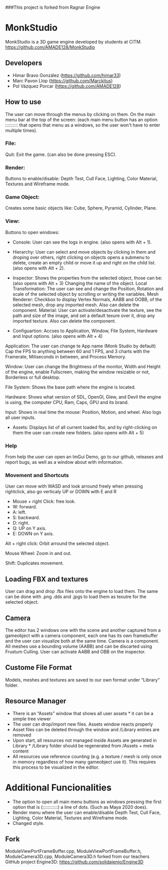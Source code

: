 
###This project is forked from Ragnar Engine

# MonkStudio
MonkStudio is a 3D game engine developed by students at CITM. 
https://github.com/AMADE128/MonkStudio

## Developers
- Himar Bravo González (https://github.com/himar33)
- Marc Pavon Llop (https://github.com/Marckitus)
- Pol Vázquez Porcar (https://github.com/AMADE128)

## How to use
The user can move through the menus by clicking on them.
On the main menu bar at the top of the screen: (each main menu button has an option :::::::::: that opens that menu as a windows, so the user won't have to enter multiple times).
### File:
 Quit: Exit the game. (can also be done pressing ESC).

### Render:
 Buttons to enable/disable: Depth Test, Cull Face, Lighting, Color Material, Textures and Wireframe mode. 

### Game Object:
 Creates some basic objects like: Cube, Sphere, Pyramid, Cylinder, Plane.

### View:
 Buttons to open windows:
- Console:
User can see the logs in engine. (also opens with Alt + 1).

- Hierarchy:
User can select and move objects by clicking in them and droping over others, right clicking on objects opens a submenu to delete, create an empty child or move it up and right on the child list. (also opens with Alt + 2).

- Inspector:
Shows the properties from the selected object, those can be: (also opens with Alt + 3)
Changing the name of the object.
Local Transformation: The user can see and change the Position, Rotation and scale of the selected object by scrolling or writing the variables.
Mesh Renderer: Checkbox to display Vertex Normals, AABB and OOBB, of the selected mesh, drop any imported mesh. Also can delete the component.
Material: User can activate/desactivate the texture, see the path and size of the image, and set a default texure over it, drop any imported texture. Also can delete the component.

- Configuartion:
Accses to Application, Window, File System, Hardware and Input options. (also opens with Alt + 4)

Application: The user can change te App name (Monk Studio by default) Cap the FPS to anything between 60 and 1 FPS, and 3 charts with the Framerate, Miliseconds in between, and Process Memory.

Window: User can change the Brightness of the monitor, Width and Height of the engine, enable Fullscreen, making the window resizable or not, Borderless or full desktop.

File System: Shows the base path where the engine is located.

Hardware: Shows what version of SDL, OpenGl, Glew, and Devil the engine is using, the computer CPU, Ram, Caps, GPU and its brand.

Input: Shows in real time the mouse: Position, Motion, and wheel. Also logs all user inputs.

- Assets:
Displays list of all current loaded fbx, and by right-clicking on them the user can create new folders. (also opens with Alt + 5)

### Help
From help the user can open an ImGui Demo, go to our github, releases and report bugs, as well as a window about with information.

### Movement and Shortcuts
User can move with WASD and look arround freely when pressing rightclick, also go verticaly UP or DOWN with E and R

- Mouse + right Click: free look.
- W: forward.
- A: left.
- S: backward.
- D: right.
- Q: UP on Y axis.
- E: DOWN on Y axis.

Alt + right click: Orbit arround the selected object.

Mouse Wheel: Zoom in and out.

Shift: Duplicates movement.

## Loading FBX and textures
User can drag and drop .fbx files onto the engine to load them.
The same can be done with .png .dds and .jpgs to load them as texutre for the selected object.

## Camera
The editor has 2 windows one with the scene and another captured from a
gameobject with a camera component, each one has its own
framebuffer and the user can visualize both at the same time.
Camera is a component.
All meshes use a bounding volume (AABB) and can be discarted using Frustum Culling.
User can activate AABB and OBB on the inspector.

## Custome File Format
Models, meshes and textures are saved to our own format under “Library” folder.

## Resource Manager

- There is an “Assets” window that shows all user assets * it can be a simple tree
viewer
- The user can drop/import new files. Assets window reacts properly
- Asset files can be deleted through the window and /Library entries are removed
- Upon start, all resources not managed inside Assets are generated in Library *
/Library folder should be regenerated from /Assets + meta content
- All resources use reference counting (e.g. a texture / mesh is only once in memory
regardless of how many gameobject use it). This requires this process to be
visualized in the editor.


# Additional Funcionalities
- The option to open all main menu buttons as windows pressing the first option that is (::::::::::::) a line of dots. (Such as Maya 2020 does).
- Render menu where the user can enable/disable Depth Test, Cull Face, Lighting, Color Material, Textures and Wireframe mode.
- Changed style.


## Fork
ModuleViewPortFrameBuffer.cpp, ModuleViewPortFrameBuffer.h, ModuleCamera3D.cpp, ModuleCamera3D.h forked from our teachers GitHub project Engine3D: https://github.com/solidajenjo/Engine3D






 
